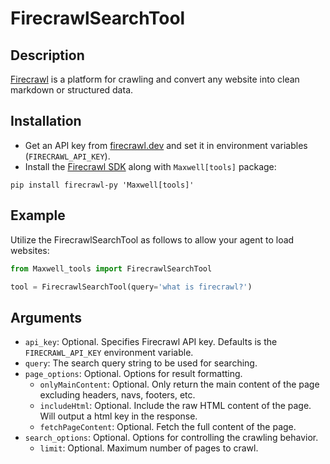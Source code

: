 # FirecrawlSearchTool

## Description

[Firecrawl](https://firecrawl.dev) is a platform for crawling and convert any website into clean markdown or structured data.

## Installation

- Get an API key from [firecrawl.dev](https://firecrawl.dev) and set it in environment variables (`FIRECRAWL_API_KEY`).
- Install the [Firecrawl SDK](https://github.com/mendableai/firecrawl) along with `Maxwell[tools]` package:

```
pip install firecrawl-py 'Maxwell[tools]'
```

## Example

Utilize the FirecrawlSearchTool as follows to allow your agent to load websites:

```python
from Maxwell_tools import FirecrawlSearchTool

tool = FirecrawlSearchTool(query='what is firecrawl?')
```

## Arguments

- `api_key`: Optional. Specifies Firecrawl API key. Defaults is the `FIRECRAWL_API_KEY` environment variable.
- `query`: The search query string to be used for searching.
- `page_options`: Optional. Options for result formatting.
  - `onlyMainContent`: Optional. Only return the main content of the page excluding headers, navs, footers, etc.
  - `includeHtml`: Optional. Include the raw HTML content of the page. Will output a html key in the response.
  - `fetchPageContent`: Optional. Fetch the full content of the page.
- `search_options`: Optional. Options for controlling the crawling behavior.
  - `limit`: Optional. Maximum number of pages to crawl.